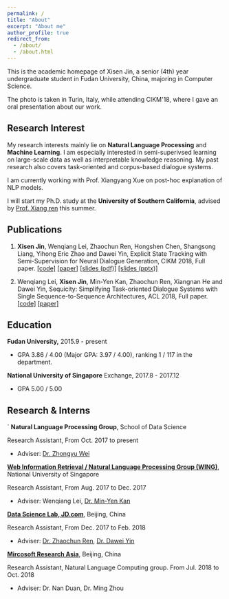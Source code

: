 ```yaml
---
permalink: /
title: "About"
excerpt: "About me"
author_profile: true
redirect_from: 
  - /about/
  - /about.html
---
```


This is the academic homepage of Xisen Jin, a senior (4th) year undergraduate student in Fudan University, China, majoring in Computer Science.

The photo is taken in Turin, Italy, while attending CIKM'18, where I gave an oral presentation about our work.

## Research Interest

My research interests mainly lie on **Natural Language Processing** and **Machine Learning**. I am especially interested in semi-superivsed learning on large-scale data as well as interpretable knowledge reasoning. My past research also covers task-oriented and corpus-based dialogue systems.

I am currently working with Prof. Xiangyang Xue on post-hoc explanation of NLP models.

I will start my Ph.D. study at the **University of Southern California**, advised by [Prof. Xiang ren](http://www-bcf.usc.edu/~xiangren/) this summer.

## Publications

1. **Xisen Jin**, Wenqiang Lei, Zhaochun Ren, Hongshen Chen, Shangsong Liang, Yihong Eric Zhao and Dawei Yin, Explicit State Tracking with Semi-Supervision for Neural Dialogue Generation, CIKM 2018, Full paper. [[code]](https://github.com/AuCson/SEDST) [[paper]](https://arxiv.org/pdf/1808.10596.pdf) [[slides (pdf)]](http://aucson.github.io/files/explicit_state_tracking_slides.pdf) [[slides (pptx)]](http://aucson.github.io/files/explicit_state_tracking_slides.pptx)
    
2. Wenqiang Lei, **Xisen Jin**, Min-Yen Kan, Zhaochun Ren, Xiangnan He and Dawei Yin, Sequicity: Simplifying Task-oriented Dialogue Systems with Single Sequence-to-Sequence Architectures, ACL 2018, Full paper. [[code]](https://github.com/WING-NUS/sequicity) [[paper]](http://www.aclweb.org/anthology/P18-1133)

## Education

<b>Fudan University,</b> 2015.9 - present
- GPA 3.86 / 4.00 (Major GPA: 3.97 / 4.00), ranking 1 / 117 in the department.

<b>National University of Singapore</b> Exchange, 2017.8 - 2017.12
- GPA 5.00 / 5.00

## Research & Interns
`
<b>Natural Language Processing Group</b>, School of Data Science

Research Assistant, From Oct. 2017 to present

- Adviser: [Dr. Zhongyu Wei](https://wei-zhongyu.github.io/)

<b>[Web Information Retrieval / Natural Language Processing Group (WING)](http://wing.comp.nus.edu.sg/)</b>, National University of Singapore

Research Assistant, From Aug. 2017 to Dec. 2017

- Adviser: Wenqiang Lei, [Dr. Min-Yen Kan](http://www.comp.nus.edu.sg/~kanmy/)

<b>[Data Science Lab, JD.com](http://datascience.jd.com)</b>, Beijing, China

Research Assistant, From Dec. 2017 to Feb. 2018
- Adviser: [Dr. Zhaochun Ren](https://sites.google.com/site/zren87/), [Dr. Dawei Yin](http://www.yindawei.com/)

<b>[Mircosoft Research Asia](https://www.microsoft.com/en-us/research/)</b>, Beijing, China

Research Assistant, Natural Language Computing group. From Jul. 2018 to Oct. 2018
- Adviser: Dr. Nan Duan, Dr. Ming Zhou



